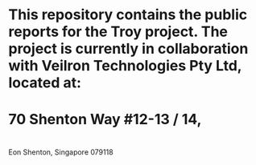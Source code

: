 <h1>This repository contains the public reports for the Troy project. The project is currently in collaboration with Veilron Technologies Pty Ltd, located at:</h1>
<h1>70 Shenton Way #12-13 / 14,</h1>
<h1></h1>Eon Shenton, Singapore 079118</h1>
